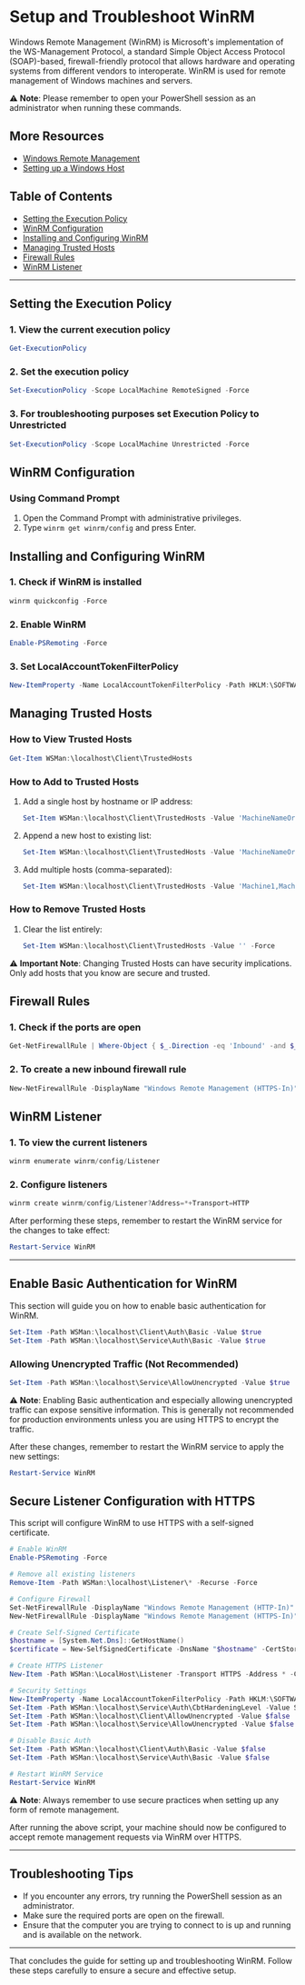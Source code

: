 # Setup and Troubleshoot WinRM

Windows Remote Management (WinRM) is Microsoft's implementation of the WS-Management Protocol, a standard Simple Object Access Protocol (SOAP)-based, firewall-friendly protocol that allows hardware and operating systems from different vendors to interoperate. WinRM is used for remote management of Windows machines and servers.

:warning: **Note**: Please remember to open your PowerShell session as an administrator when running these commands.

## More Resources

- [Windows Remote Management](https://docs.ansible.com/ansible/latest/os_guide/windows_winrm.html)
- [Setting up a Windows Host](https://docs.ansible.com/ansible/latest/os_guide/windows_setup.html)

## Table of Contents

- [Setting the Execution Policy](#setting-the-execution-policy)
- [WinRM Configuration](#winrm-configuration)
- [Installing and Configuring WinRM](#installing-and-configuring-winrm)
- [Managing Trusted Hosts](#managing-trusted-hosts)
- [Firewall Rules](#firewall-rules)
- [WinRM Listener](#winrm-listener)

---

## Setting the Execution Policy

### 1. View the current execution policy

```powershell
Get-ExecutionPolicy
```

### 2. Set the execution policy

```powershell
Set-ExecutionPolicy -Scope LocalMachine RemoteSigned -Force
```

### 3. For troubleshooting purposes set Execution Policy to Unrestricted

```powershell
Set-ExecutionPolicy -Scope LocalMachine Unrestricted -Force
```

## WinRM Configuration

### Using Command Prompt

1. Open the Command Prompt with administrative privileges.
2. Type `winrm get winrm/config` and press Enter.

## Installing and Configuring WinRM

### 1. Check if WinRM is installed

```powershell
winrm quickconfig -Force
```

### 2. Enable WinRM

```powershell
Enable-PSRemoting -Force
```

### 3. Set LocalAccountTokenFilterPolicy

```powershell
New-ItemProperty -Name LocalAccountTokenFilterPolicy -Path HKLM:\SOFTWARE\Microsoft\Windows\CurrentVersion\Policies\System -PropertyType DWord -Value 1 -Force
```

## Managing Trusted Hosts

### How to View Trusted Hosts

```powershell
Get-Item WSMan:\localhost\Client\TrustedHosts
```

### How to Add to Trusted Hosts

1. Add a single host by hostname or IP address:

    ```powershell
    Set-Item WSMan:\localhost\Client\TrustedHosts -Value 'MachineNameOrIPAddress' -Force
    ```

2. Append a new host to existing list:

    ```powershell
    Set-Item WSMan:\localhost\Client\TrustedHosts -Value 'MachineNameOrIPAddress' -Concatenate -Force
    ```

3. Add multiple hosts (comma-separated):

    ```powershell
    Set-Item WSMan:\localhost\Client\TrustedHosts -Value 'Machine1,Machine2' -Force
    ```

### How to Remove Trusted Hosts

1. Clear the list entirely:

    ```powershell
    Set-Item WSMan:\localhost\Client\TrustedHosts -Value '' -Force
    ```

:warning: **Important Note**: Changing Trusted Hosts can have security implications. Only add hosts that you know are secure and trusted.

## Firewall Rules

### 1. Check if the ports are open

```powershell
Get-NetFirewallRule | Where-Object { $_.Direction -eq 'Inbound' -and $_.Enabled -eq 'True' } | Get-NetFirewallPortFilter | Where-Object { $_.LocalPort -eq 5985 -or $_.LocalPort -eq 5986 }
```

### 2. To create a new inbound firewall rule

```powershell
New-NetFirewallRule -DisplayName "Windows Remote Management (HTTPS-In)" -Direction Inbound -LocalPort 5986 -Protocol TCP -Action Allow
```

## WinRM Listener

### 1. To view the current listeners

```powershell
winrm enumerate winrm/config/Listener
```

### 2. Configure listeners

```powershell
winrm create winrm/config/Listener?Address=*+Transport=HTTP
```

After performing these steps, remember to restart the WinRM service for the changes to take effect:

```powershell
Restart-Service WinRM
```

---

## Enable Basic Authentication for WinRM

This section will guide you on how to enable basic authentication for WinRM.

```powershell
Set-Item -Path WSMan:\localhost\Client\Auth\Basic -Value $true
Set-Item -Path WSMan:\localhost\Service\Auth\Basic -Value $true
```

### Allowing Unencrypted Traffic (Not Recommended)

```powershell
Set-Item -Path WSMan:\localhost\Service\AllowUnencrypted -Value $true
```

:warning: **Note**: Enabling Basic authentication and especially allowing unencrypted traffic can expose sensitive information. This is generally not recommended for production environments unless you are using HTTPS to encrypt the traffic.

After these changes, remember to restart the WinRM service to apply the new settings:

```powershell
Restart-Service WinRM
```

## Secure Listener Configuration with HTTPS

This script will configure WinRM to use HTTPS with a self-signed certificate.

```powershell
# Enable WinRM
Enable-PSRemoting -Force

# Remove all existing listeners
Remove-Item -Path WSMan:\localhost\Listener\* -Recurse -Force

# Configure Firewall
Set-NetFirewallRule -DisplayName "Windows Remote Management (HTTP-In)" -Enabled False
New-NetFirewallRule -DisplayName "Windows Remote Management (HTTPS-In)" -Direction Inbound -LocalPort 5986 -Protocol TCP -Action Allow

# Create Self-Signed Certificate
$hostname = [System.Net.Dns]::GetHostName()
$certificate = New-SelfSignedCertificate -DnsName "$hostname" -CertStoreLocation "cert:\LocalMachine\My" -NotAfter (Get-Date).AddYears(1)

# Create HTTPS Listener
New-Item -Path WSMan:\LocalHost\Listener -Transport HTTPS -Address * -CertificateThumbprint $certificate.Thumbprint -Force

# Security Settings
New-ItemProperty -Name LocalAccountTokenFilterPolicy -Path HKLM:\SOFTWARE\Microsoft\Windows\CurrentVersion\Policies\System -PropertyType DWord -Value 1 -Force
Set-Item -Path WSMan:\localhost\Service\Auth\CbtHardeningLevel -Value Strict
Set-Item -Path WSMan:\localhost\Client\AllowUnencrypted -Value $false
Set-Item -Path WSMan:\localhost\Service\AllowUnencrypted -Value $false

# Disable Basic Auth
Set-Item -Path WSMan:\localhost\Client\Auth\Basic -Value $false
Set-Item -Path WSMan:\localhost\Service\Auth\Basic -Value $false

# Restart WinRM Service
Restart-Service WinRM
```

:warning: **Note**: Always remember to use secure practices when setting up any form of remote management.

After running the above script, your machine should now be configured to accept remote management requests via WinRM over HTTPS.

---

## Troubleshooting Tips

- If you encounter any errors, try running the PowerShell session as an administrator.
- Make sure the required ports are open on the firewall.
- Ensure that the computer you are trying to connect to is up and running and is available on the network.

---

That concludes the guide for setting up and troubleshooting WinRM. Follow these steps carefully to ensure a secure and effective setup.

